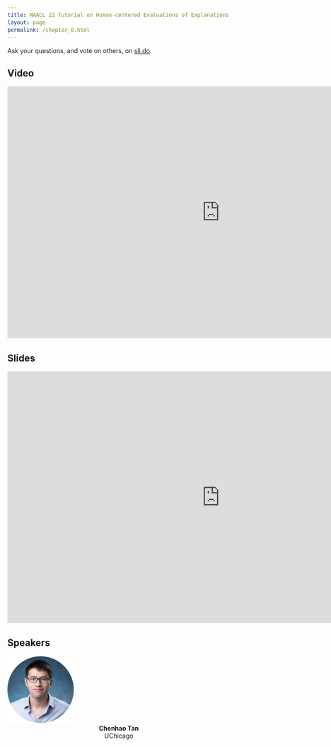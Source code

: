 ```yaml
---
title: NAACL 22 Tutorial on Human-centered Evaluations of Explanations
layout: page
permalink: /chapter_0.html
---
```

Ask your questions, and vote on others, on [sli.do](https://app.sli.do/event/awQq8cDeXyxQYFP1WnfGqB).

## Video

<iframe width="960" height="569" src="https://www.youtube.com/embed/PsQofppXEZQ" frameborder="0" allow="autoplay; encrypted-media" allowfullscreen></iframe>

## Slides
<iframe src="https://docs.google.com/presentation/d/1P-695YKCX2K_fxFXSlo4v4sycsHKVI3TwjSSy1nGIhM/embed?start=false&loop=false&delayms=3000" frameborder="0" width="960" height="569" allowfullscreen="true" mozallowfullscreen="true" webkitallowfullscreen="true"></iframe>

## Speakers

<div class="col-md-4">
    <div class="profile height150">
        <div><a href="https://chenhaot.com"><img class="avatar-img" width=150 src="images/chenhao.jpeg"></a></div>
        <div style="margin-bottom:40px"><center><b>Chenhao Tan</b><br>UChicago</center></div>
    </div>
</div>
